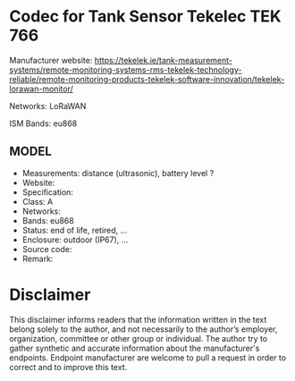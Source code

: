 # Codec for Tank Sensor Tekelec TEK 766

Manufacturer website: https://tekelek.ie/tank-measurement-systems/remote-monitoring-systems-rms-tekelek-technology-reliable/remote-monitoring-products-tekelek-software-innovation/tekelek-lorawan-monitor/

Networks: LoRaWAN

ISM Bands: eu868

## MODEL
* Measurements: distance (ultrasonic), battery level ?
* Website:
* Specification:
* Class: A
* Networks:
* Bands: eu868
* Status: end of life, retired, ...
* Enclosure: outdoor (IP67), ...
* Source code:
* Remark:

# Disclaimer
This disclaimer informs readers that the information written in the text belong solely to the author, and not necessarily to the author’s employer, organization, committee or other group or individual. The author try to gather synthetic and accurate information about the manufacturer's endpoints. Endpoint manufacturer are welcome to pull a request in order to correct and to improve this text.
